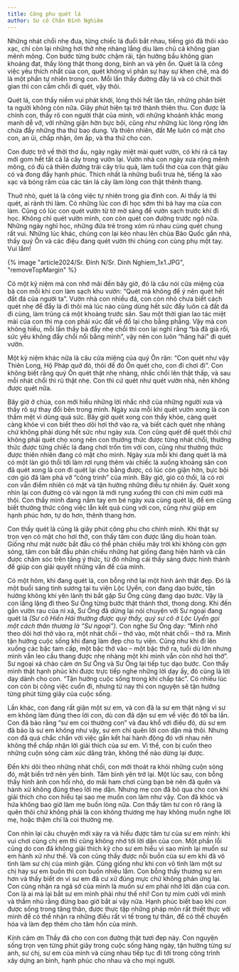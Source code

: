 ```yaml
---
title: Công phu quét lá
author: Sư cô Chân Đính Nghiêm
---
```


Những nhát chổi nhẹ đưa, từng chiếc lá đuổi bắt nhau, tiếng gió đã thôi xào xạc, chỉ còn lại những hơi thở nhẹ nhàng lắng dịu làm chủ cả không gian mênh mông. Con bước từng bước chậm rãi, tận hưởng bầu không gian khoáng đạt, thấy lòng thật thong dong, bình an và yên ổn. Quét lá là công việc yêu thích nhất của con, quét không vì phận sự hay sự khen chê, mà đó là một phần tự nhiên trong con. Mỗi lần thấy đường đầy lá và có chút thời gian thì con cầm chổi đi quét, vậy thôi.

Quét lá, con thấy niềm vui phát khởi, lòng thôi hết lăn tăn, những phân biệt ta người không còn nữa. Giây phút hiện tại trở thành thiên thu. Con được là chính con, thấy rõ con người thật của mình, với những khoảnh khắc mong manh dễ vỡ, với những giận hờn bực bội, cũng như những lúc lòng rộng lớn chứa đầy những tha thứ bao dung. Và thiên nhiên, đất Mẹ luôn có mặt cho con, an ủi, chấp nhận, ôm ấp, và tha thứ cho con.

Con được trở về thời thơ ấu, ngày ngày miệt mài quét vườn, có khi rã cả tay mới gom hết tất cả lá cây trong vườn lại. Vườn nhà con ngày xưa rộng mênh mông, có đủ cả thiên đường trái cây trĩu quả, làm tuổi thơ của con thật giàu có và đong đầy hạnh phúc. Thích nhất là những buổi trưa hè, tiếng lá xào xạc và bóng râm của các tán lá cây làm lòng con thật thênh thang.

Thuở nhỏ, quét lá là công việc tự nhiên trong gia đình con. Ai thấy lá thì quét, ai rảnh thì làm. Có những lúc con đi học sớm thì bà hay mạ của con làm. Cũng có lúc con quét vườn từ tờ mờ sáng để vườn sạch trước khi đi học. Không chỉ quét vườn mình, con còn quét con đường trước ngõ nữa. Những ngày nghỉ học, những đứa trẻ trong xóm rủ nhau cùng quét chung rất vui. Những lúc khác, chúng con lại kéo nhau lên chùa Bảo Quốc gần nhà, thấy quý Ôn và các điệu đang quét vườn thì chúng con cùng phụ một tay. Vui lắm!

{% image "article2024/Sr. Đính N/Sr. Dinh Nghiem_1x1.JPG", "removeTopMargin" %}

Có một kỷ niệm mà con nhớ mãi đến bây giờ, đó là câu nói cửa miệng của bà con mỗi khi con làm sạch khu vườn: “Quét mà không để ý nên quét hết đất đá của người ta”. Vườn nhà con nhiều đá, con còn nhỏ chưa biết cách quét nhẹ để đẩy lá đi thôi mà lúc nào cũng dùng hết sức đẩy luôn cả đất đá đi cùng, làm trũng cả một khoảng trước sân. Sau một thời gian lao tác miệt mài của con thì mạ con phải xúc đất về đổ lại cho bằng phẳng. Vậy mà con không hiểu, mỗi lần thấy bà đẩy nhẹ chổi thì con lại nghĩ rằng “bà đã già rồi, sức yếu không đẩy chổi nổi bằng mình”, vậy nên con luôn “hăng hái” đi quét vườn.

Một kỷ niệm khác nữa là câu cửa miệng của quý Ôn răn: “Con quét như vậy Thiên Long, Hộ Pháp quở đó, thôi để đó Ôn quét cho, con đi chơi đi”. Con không biết rằng quý Ôn quét thật nhẹ nhàng, nhấc chổi lên thật thấp, và sau mỗi nhát chổi thì rũ thật nhẹ. Con thì cứ quét như quét vườn nhà, nên không được quét nữa.

Bây giờ ở chùa, con mới hiểu những lời nhắc nhở của những người xưa và thấy rõ sự thay đổi bên trong mình. Ngày xưa mỗi khi quét vườn xong là con thấm mệt vì dùng quá sức. Bây giờ quét xong con thấy khỏe, càng quét càng khỏe vì con biết theo dõi hơi thở vào ra, và biết cách quét nhẹ nhàng chứ không phải dùng hết sức như ngày xưa. Con cũng quét để quét thôi chứ không phải quét cho xong nên con thưởng thức được từng nhát chổi, thưởng thức được từng chiếc lá đang chơi trốn tìm với con, cũng như thưởng thức được thiên nhiên đang có mặt cho mình. Ngày xưa mỗi khi đang quét lá mà có một làn gió thổi tới làm rơi rụng thêm vài chiếc lá xuống khoảng sân con đã quét xong là con đi quét lại cho bằng được, có lúc còn giận hờn, bực bội cơn gió đã làm phá vỡ “công trình” của mình. Bây giờ, gió có thổi, lá có rơi con vẫn điềm nhiên có mặt và tận hưởng những điều tự nhiên ấy. Quét xong nhìn lại con đường có vài ngọn lá mới rụng xuống thì con chỉ mỉm cười mà thôi. Con thấy mình đang nắm tay em bé ngày xưa cùng quét lá, để em cũng biết thưởng thức công việc lẫn kết quả cùng với con, cũng như giúp em hạnh phúc hơn, tự do hơn, thênh thang hơn.

Con thấy quét lá cũng là giây phút công phu cho chính mình. Khi thật sự trọn vẹn có mặt cho hơi thở, con thấy tâm con được lắng dịu hoàn toàn. Giống như mặt nước bắt đầu có thể phản chiếu mây trời khi không còn gợn sóng, tâm con bắt đầu phản chiếu những hạt giống đang hiện hành và cần được chăm sóc trên tầng ý thức, từ đó những cái thấy sáng được hình thành để giúp con giải quyết những vấn đề của mình.

Có một hôm, khi đang quét lá, con bỗng nhớ lại một hình ảnh thật đẹp. Đó là một buổi sáng tinh sương tại tu viện Lộc Uyển, con đang dạo bước, tận hưởng không khí yên lành thì bắt gặp Sư Ông cũng đang dạo bước. Vậy là con lẳng lặng đi theo Sư Ông từng bước thật thảnh thơi, thong dong. Khi đến gần vườn rau của ni xá, Sư Ông đã dừng lại nói chuyện với Sư ngoại đang quét lá *(Sư cô Hiền Hải thường được quý thầy, quý sư cô ở Lộc Uyển gọi một cách thân thương là “Sư ngoại”)*. Con nghe Sư Ông dạy: “Mình nhớ theo dõi hơi thở vào ra, một nhát chổi – thở vào, một nhát chổi – thở ra. Mình tận hưởng cuộc sống khi đang làm đẹp cho tu viện. Cũng như khi đi lên xuống các bậc tam cấp, một bậc thở vào – một bậc thở ra, tuổi dù lớn nhưng mình vẫn leo cầu thang được nhẹ nhàng một khi mình vẫn còn nhớ hơi thở”. Sư ngoại xá chào cảm ơn Sư Ông và Sư Ông lại tiếp tục dạo bước. Con thấy mình thật hạnh phúc khi được trực tiếp nghe những lời dạy ấy, đó cũng là lời dạy dành cho con. “Tận hưởng cuộc sống trong khi chấp tác”. Có nhiều lúc con còn bị công việc cuốn đi, nhưng từ nay thì con nguyện sẽ tận hưởng từng phút từng giây của cuộc sống.

Lần khác, con đang rất giận một sư em, và con đã la sư em thật nặng vì sư em không làm đúng theo lời con, dù con đã dặn sư em về việc đó tới ba lần. Con đã bảo rằng “sư em coi thường con” và đau khổ với điều đó, dù sư em đã bảo là sư em không như vậy, sư em chỉ quên lời con dặn mà thôi. Nhưng con đã quá chắc chắn với việc gắn kết hai hành động đó với nhau nên không thể chấp nhận lời giải thích của sư em. Vì thế, con bị cuốn theo những cuộn sóng cảm xúc dâng tràn, không thể nào dừng lại được.

Đến khi dõi theo những nhát chổi, con mới thoát ra khỏi những cuộn sóng đó, mặt biển trở nên yên bình. Tâm bình yên trở lại. Một lúc sau, con bỗng thấy hình ảnh con hồi nhỏ, do mãi ham chơi cùng bạn bè nên đã quên và hành xử không đúng theo lời mẹ dặn. Nhưng mẹ con đã bỏ qua cho con khi giải thích cho con hiểu tại sao mẹ muốn con làm như vậy. Con đã khóc và hứa không bao giờ làm mẹ buồn lòng nữa. Con thấy tâm tư con rõ ràng là quên thôi chứ không phải là con không thương mẹ hay không muốn nghe lời mẹ, hoặc thậm chí là coi thường mẹ.

Con nhìn lại câu chuyện mới xảy ra và hiểu được tâm tư của sư em mình: khi vui chơi cùng chị em thì cũng không nhớ tới lời dặn của con. Một phần lỗi cũng do con đã không giải thích kỹ cho sư em hiểu vì sao mình lại muốn sư em hành xử như thế. Và con cũng thấy được nỗi buồn của sư em khi đã vô tình làm sư chị của mình giận. Cũng giống như khi con vô tình làm một sư chị hay sư em buồn thì con buồn nhiều lắm. Con bỗng thấy thương sư em hơn và thấy biết ơn vì sư em đã cư xử đúng mực chứ không phản ứng lại. Con cũng nhận ra ngã sở của mình là muốn sư em phải nhớ lời dặn của con. Con là ai mà lại bắt sư em mình phải như thế nhỉ! Con tự mỉm cười với mình và thầm nhủ rằng đừng bao giờ bắt ai vậy nữa. Hạnh phúc biết bao khi con được sống trong tăng thân, được thực tập những pháp môn rất thiết thực với mình để có thể nhận ra những điều rất vi tế trong tự thân, để có thể chuyển hóa và làm đẹp thêm cho tâm hồn của mình.

Kính cảm ơn Thầy đã cho con con đường thật tươi đẹp này. Con nguyện sống trọn vẹn từng phút giây trong cuộc sống hàng ngày, tận hưởng từng sư anh, sư chị, sư em của mình và cùng nhau tiếp tục đi tới trong công trình xây dựng an bình, hạnh phúc cho nhau và cho mọi người.